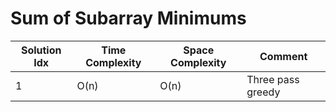 # Sum of Subarray Minimums

| Solution Idx | Time Complexity | Space Complexity | Comment           |
| ------------ | --------------- | ---------------- | ----------------- |
| 1            | O(n)            | O(n)             | Three pass greedy |

